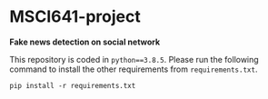 # MSCI641-project
**Fake news detection on social network**

This repository is coded in `python==3.8.5`. Please run the following command to install the other requirements from `requirements.txt`.
```
pip install -r requirements.txt
```


 
